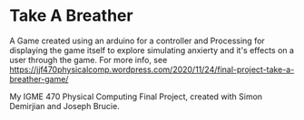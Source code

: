 # Take A Breather

A Game created using an arduino for a controller and Processing for displaying the game itself to explore simulating anxierty and it's effects on a user through the game. For more info, see https://jjf470physicalcomp.wordpress.com/2020/11/24/final-project-take-a-breather-game/ 

My IGME 470 Physical Computing Final Project, created with Simon Demirjian and Joseph Brucie.
